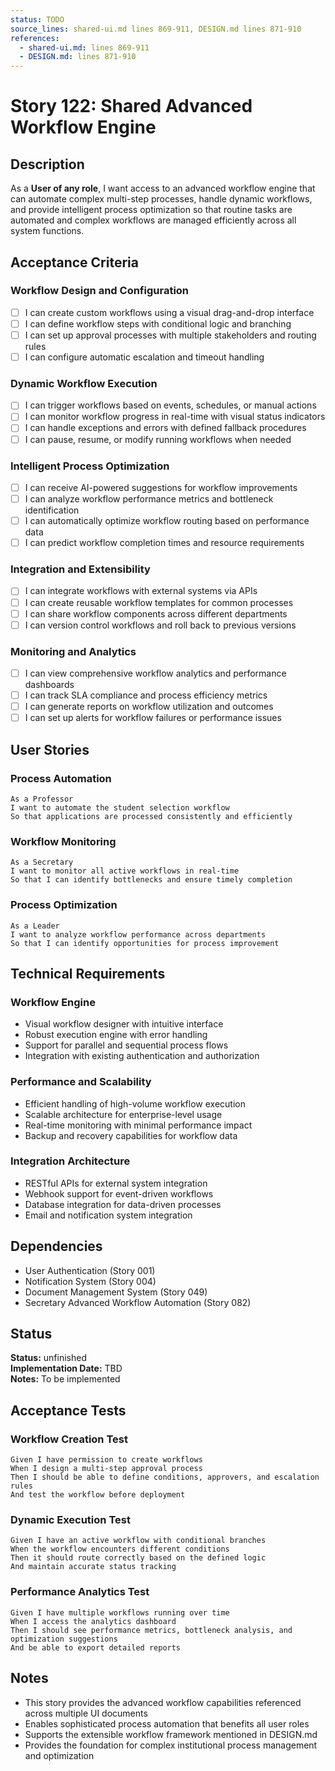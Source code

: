 ```yaml
---
status: TODO
source_lines: shared-ui.md lines 869-911, DESIGN.md lines 871-910
references:
  - shared-ui.md: lines 869-911
  - DESIGN.md: lines 871-910
---
```


# Story 122: Shared Advanced Workflow Engine

## Description
As a **User of any role**, I want access to an advanced workflow engine that can automate complex multi-step processes, handle dynamic workflows, and provide intelligent process optimization so that routine tasks are automated and complex workflows are managed efficiently across all system functions.

## Acceptance Criteria

### Workflow Design and Configuration
- [ ] I can create custom workflows using a visual drag-and-drop interface
- [ ] I can define workflow steps with conditional logic and branching
- [ ] I can set up approval processes with multiple stakeholders and routing rules
- [ ] I can configure automatic escalation and timeout handling

### Dynamic Workflow Execution
- [ ] I can trigger workflows based on events, schedules, or manual actions
- [ ] I can monitor workflow progress in real-time with visual status indicators
- [ ] I can handle exceptions and errors with defined fallback procedures
- [ ] I can pause, resume, or modify running workflows when needed

### Intelligent Process Optimization
- [ ] I can receive AI-powered suggestions for workflow improvements
- [ ] I can analyze workflow performance metrics and bottleneck identification
- [ ] I can automatically optimize workflow routing based on performance data
- [ ] I can predict workflow completion times and resource requirements

### Integration and Extensibility
- [ ] I can integrate workflows with external systems via APIs
- [ ] I can create reusable workflow templates for common processes
- [ ] I can share workflow components across different departments
- [ ] I can version control workflows and roll back to previous versions

### Monitoring and Analytics
- [ ] I can view comprehensive workflow analytics and performance dashboards
- [ ] I can track SLA compliance and process efficiency metrics
- [ ] I can generate reports on workflow utilization and outcomes
- [ ] I can set up alerts for workflow failures or performance issues

## User Stories

### Process Automation
```
As a Professor
I want to automate the student selection workflow
So that applications are processed consistently and efficiently
```

### Workflow Monitoring
```
As a Secretary
I want to monitor all active workflows in real-time
So that I can identify bottlenecks and ensure timely completion
```

### Process Optimization
```
As a Leader
I want to analyze workflow performance across departments
So that I can identify opportunities for process improvement
```

## Technical Requirements

### Workflow Engine
- Visual workflow designer with intuitive interface
- Robust execution engine with error handling
- Support for parallel and sequential process flows
- Integration with existing authentication and authorization

### Performance and Scalability
- Efficient handling of high-volume workflow execution
- Scalable architecture for enterprise-level usage
- Real-time monitoring with minimal performance impact
- Backup and recovery capabilities for workflow data

### Integration Architecture
- RESTful APIs for external system integration
- Webhook support for event-driven workflows
- Database integration for data-driven processes
- Email and notification system integration

## Dependencies
- User Authentication (Story 001)
- Notification System (Story 004)
- Document Management System (Story 049)
- Secretary Advanced Workflow Automation (Story 082)


## Status
**Status:** unfinished  
**Implementation Date:** TBD  
**Notes:** To be implemented
## Acceptance Tests

### Workflow Creation Test
```
Given I have permission to create workflows
When I design a multi-step approval process
Then I should be able to define conditions, approvers, and escalation rules
And test the workflow before deployment
```

### Dynamic Execution Test
```
Given I have an active workflow with conditional branches
When the workflow encounters different conditions
Then it should route correctly based on the defined logic
And maintain accurate status tracking
```

### Performance Analytics Test
```
Given I have multiple workflows running over time
When I access the analytics dashboard
Then I should see performance metrics, bottleneck analysis, and optimization suggestions
And be able to export detailed reports
```

## Notes
- This story provides the advanced workflow capabilities referenced across multiple UI documents
- Enables sophisticated process automation that benefits all user roles
- Supports the extensible workflow framework mentioned in DESIGN.md
- Provides the foundation for complex institutional process management and optimization